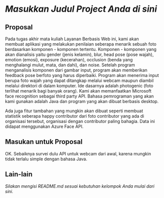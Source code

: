 # _Masukkan Judul Project Anda di sini_

## Proposal

Pada tugas akhir mata kuliah Layanan Berbasis Web ini,  kami akan membuat aplikasi yang melakukan penilaian seberapa menarik sebuah foto berdasarkan komponen - komponen tertentu. Komponen - komponen yang akan dianalisis yaitu gender (jenis kelamin), blur, head pose (pose wajah), emotion (emosi), exposure (kecerahan), occlusion (benda yang menghalangi mulut, mata, dan dahi), dan noise. Setelah program menganalisis komponen dari gambar input, program akan memberikan feedback pose berfoto yang harus diperbaiki. Program akan menerima input berupa foto wajah yang dapat ditangkap melalui webcam maupun diambil melalui direktori di dalam komputer. Ide dasarnya adalah photogenic (foto terlihat menarik bagi banyak orang). Kami akan memanfaatkan Microsoft face recognition sebagai third party API. Bahasa pemrograman yang akan kami gunakan adalah Java dan program yang akan dibuat berbasis desktop.

Ada juga fitur tambahan yang mungkin akan dibuat seperti membuat statistik seberapa happy contributor dari foto contributor yang ada di organisasi tersebut, organisasi dengan contributor paling bahagia. Data ini didapat menggunakan Azure Face API.

## Masukan untuk Proposal

OK. Sebaiknya survei dulu API untuk webcam dari awal, karena mungkin tidak terlalu simple dengan bahasa Java.

## Lain-lain

_Silakan mengisi README.md sesuai kebutuhan kelompok Anda mulai dari sini._
